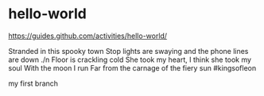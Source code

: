 # hello-world
https://guides.github.com/activities/hello-world/

Stranded in this spooky town 
Stop lights are swaying and the phone lines are down ./n
Floor is crackling cold
She took my heart, I think she took my soul
With the moon I run
Far from the carnage of the fiery sun #kingsofleon

my first branch 
